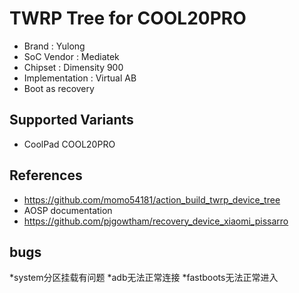 # TWRP Tree for COOL20PRO
* Brand : Yulong
* SoC Vendor : Mediatek
* Chipset : Dimensity 900
* Implementation : Virtual AB
* Boot as recovery

## Supported Variants
* CoolPad COOL20PRO

## References
* https://github.com/momo54181/action_build_twrp_device_tree
* AOSP documentation
* https://github.com/pjgowtham/recovery_device_xiaomi_pissarro

## bugs
*system分区挂载有问题
*adb无法正常连接
*fastboots无法正常进入
